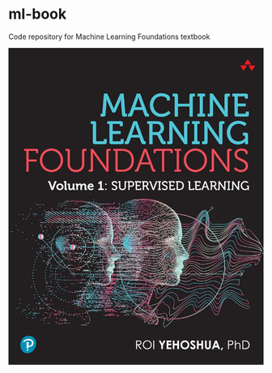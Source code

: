 # ml-book
Code repository for Machine Learning Foundations textbook

![Book cover](images/book_cover.jpg)
